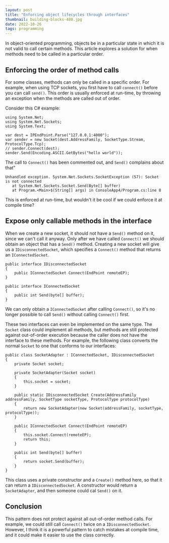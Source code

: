 ```yaml
---
layout: post
title: "Enforcing object lifecycles through interfaces"
thumbnail: building-blocks-480.jpg
date: 2022-10-26
tags: programming
---
```


In object-oriented programming, objects be in a particular state in which it is not valid to call certain methods. This article explores a solution for when methods need to be called in a particular order.

<!-- photo source: https://pixabay.com/photos/child-tower-building-blocks-blocks-1864718/ -->

## Enforcing the order of method calls

For some classes, methods can only be called in a specific order. For example, when using TCP sockets, you first have to call `connect()` before you can call `send()`. This order is usually enforced at run-time, by throwing an exception when the methods are called out of order.

Consider this C# example:

```
using System.Net;
using System.Net.Sockets;
using System.Text;

var dest = IPEndPoint.Parse("127.0.0.1:4000");
var sender = new Socket(dest.AddressFamily, SocketType.Stream, ProtocolType.Tcp);
// sender.Connect(dest);
sender.Send(Encoding.ASCII.GetBytes("hello world"));
```

The call to `Connect()` has been commented out, and `Send()` complains about that"

```
Unhandled exception. System.Net.Sockets.SocketException (57): Socket is not connected
   at System.Net.Sockets.Socket.Send(Byte[] buffer)
   at Program.<Main>$(String[] args) in ConsoleApp4/Program.cs:line 8
```

This is enforced at run-time, but wouldn't it be cool if we could enforce it at compile time?

## Expose only callable methods in the interface

When we create a new socket, it should not have a `Send()` method on it, since we can't call it anyway. Only after we have called `Connect()` we should obtain an object that has a `Send()` method. Creating a new socket will give us a `IDisconnectedSocket`, which specifies a `Connect()` method that returns an `IConnectedSocket`. 

```
public interface IDisconnectedSocket
{
    public IConnectedSocket Connect(EndPoint remoteEP);
}

```

```
public interface IConnectedSocket
{
    public int Send(byte[] buffer);
}
```

We can only obtain a `IConnectedSocket` after calling `Connect()`, so it's no longer possible to call `Send()` without calling `Connect()` first.

These two interfaces can even be implemented on the same type. The `Socket` class could implement all methods, but methods are still protected against out-of-order execution because the caller does not have the interface to these methods. For example, the following class converts the normal `Socket` to one that conforms to our interfaces:

```
public class SocketAdapter : IConnectedSocket, IDisconnectedSocket
{
    private Socket socket;

    private SocketAdapter(Socket socket)
    {
        this.socket = socket;
    }
    
    public static IDisconnectedSocket Create(AddressFamily addressFamily, SocketType socketType, ProtocolType protocolType)
    {
        return new SocketAdapter(new Socket(addressFamily, socketType, protocolType));
    }
    
    public IConnectedSocket Connect(EndPoint remoteEP)
    {
        this.socket.Connect(remoteEP);
        return this;
    }
    
    public int Send(byte[] buffer)
    {
        return socket.Send(buffer);
    }
}
```

This class uses a private constructor and a `Create()` method here, so that it can return a `IDisconnectedSocket`. A constructor would return a `SocketAdapter`, and then someone could cal `Send()` on it.

## Conclusion

This pattern does not protect against all out-of-order method calls. For example, we could still call `Connect()` twice on a `IDisconnectedSocket`. However, I think it is a powerful pattern to catch mistakes at compile time, and it could make it easier to use the class correctly.
